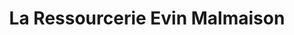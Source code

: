 ---
title: "La Ressourcerie Evin Malmaison"
url: /evin-malmaison/la-ressourcerie-evin-malmaison/
shop: Gebrauchtwaren
---